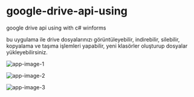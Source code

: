 # google-drive-api-using
google drive api using with c# winforms


bu uygulama ile drive dosyalarınızı görüntüleyebilir, indirebilir, silebilir, kopyalama ve taşıma işlemleri yapabilir, yeni klasörler oluşturup dosyalar yükleyebilirsiniz. 

![app-image-1](http://enestas.net/upload/images/google-drive-api-using.png)

![app-image-2](http://enestas.net/upload/images/google-drive-klasor-olusturma.gif)

![app-image-3](http://enestas.net/upload/images/google-drive-islemler.gif)
